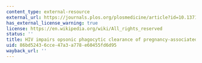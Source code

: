 ```yaml
---
content_type: external-resource
external_url: https://journals.plos.org/plosmedicine/article?id=10.1371/journal.pmed.0040181
has_external_license_warning: true
license: https://en.wikipedia.org/wiki/All_rights_reserved
status: ''
title: HIV impairs opsonic phagocytic clearance of pregnancy-associated malaria parasites
uid: 86bd5243-6cce-47a3-a778-e60455fd6d95
wayback_url: ''
---
```

